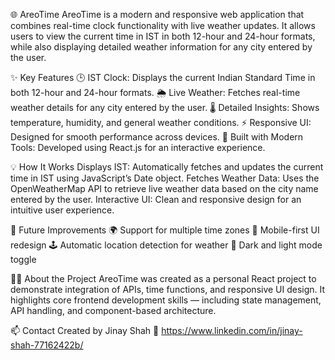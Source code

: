 🌐 AreoTime
  AreoTime is a modern and responsive web application that combines real-time clock functionality with live weather updates.
  It allows users to view the current time in IST in both 12-hour and 24-hour formats, while also displaying detailed weather information for any city entered by the user.

✨ Key Features
  🕒 IST Clock: Displays the current Indian Standard Time in both 12-hour and 24-hour formats.
  🌦️ Live Weather: Fetches real-time weather details for any city entered by the user.
  🌡️ Detailed Insights: Shows temperature, humidity, and general weather conditions.
  ⚡ Responsive UI: Designed for smooth performance across devices.
  🧩 Built with Modern Tools: Developed using React.js for an interactive experience.

💡 How It Works
  Displays IST: Automatically fetches and updates the current time in IST using JavaScript’s Date object.
  Fetches Weather Data: Uses the OpenWeatherMap API to retrieve live weather data based on the city name entered by the user.
  Interactive UI: Clean and responsive design for an intuitive user experience.

🧭 Future Improvements
  🌍 Support for multiple time zones
  📱 Mobile-first UI redesign
  🕹️ Automatic location detection for weather
  🌙 Dark and light mode toggle

👨‍💻 About the Project
  AreoTime was created as a personal React project to demonstrate integration of APIs, time functions, and responsive UI design.
  It highlights core frontend development skills — including state management, API handling, and component-based architecture.
  
📫 Contact
  Created by Jinay Shah
  🔗 https://www.linkedin.com/in/jinay-shah-77162422b/

